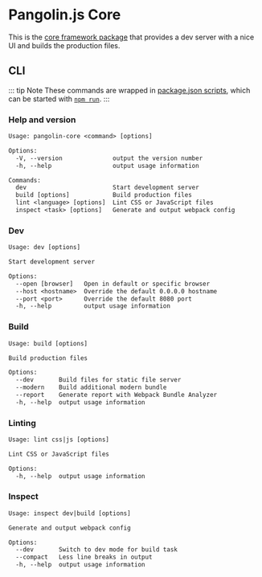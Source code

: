 # Pangolin.js Core

<OutdatedVersion version="5" />

This is the [core framework package](https://github.com/pangolinjs/core) that provides a dev server with a nice UI and builds the production files.

## CLI

::: tip Note
These commands are wrapped in [package.json scripts](usage#tasks), which can be started with [`npm run`](https://docs.npmjs.com/cli/run-script).
:::

### Help and version

```txt
Usage: pangolin-core <command> [options]

Options:
  -V, --version              output the version number
  -h, --help                 output usage information

Commands:
  dev                        Start development server
  build [options]            Build production files
  lint <language> [options]  Lint CSS or JavaScript files
  inspect <task> [options]   Generate and output webpack config
```

### Dev

```txt
Usage: dev [options]

Start development server

Options:
  --open [browser]   Open in default or specific browser
  --host <hostname>  Override the default 0.0.0.0 hostname
  --port <port>      Override the default 8080 port
  -h, --help         output usage information
```

### Build

```txt
Usage: build [options]

Build production files

Options:
  --dev       Build files for static file server
  --modern    Build additional modern bundle
  --report    Generate report with Webpack Bundle Analyzer
  -h, --help  output usage information
```

### Linting

```txt
Usage: lint css|js [options]

Lint CSS or JavaScript files

Options:
  -h, --help  output usage information
```

### Inspect

```txt
Usage: inspect dev|build [options]

Generate and output webpack config

Options:
  --dev       Switch to dev mode for build task
  --compact   Less line breaks in output
  -h, --help  output usage information
```

